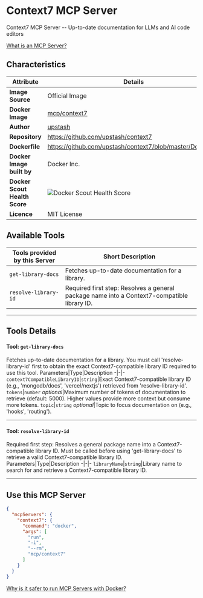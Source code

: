 # Context7 MCP Server

Context7 MCP Server -- Up-to-date documentation for LLMs and AI code editors

[What is an MCP Server?](https://www.anthropic.com/news/model-context-protocol)

## Characteristics
Attribute|Details|
|-|-|
**Image Source**|Official Image
**Docker Image**|[mcp/context7](https://hub.docker.com/repository/docker/mcp/context7)
**Author**|[upstash](https://github.com/upstash)
**Repository**|https://github.com/upstash/context7
**Dockerfile**|https://github.com/upstash/context7/blob/master/Dockerfile
**Docker Image built by**|Docker Inc.
**Docker Scout Health Score**| ![Docker Scout Health Score](https://api.scout.docker.com/v1/policy/insights/org-image-score/badge/mcp/context7)
**Licence**|MIT License

## Available Tools
Tools provided by this Server|Short Description
-|-
`get-library-docs`|Fetches up-to-date documentation for a library.|
`resolve-library-id`|Required first step: Resolves a general package name into a Context7-compatible library ID.|

---
## Tools Details

#### Tool: **`get-library-docs`**
Fetches up-to-date documentation for a library. You must call 'resolve-library-id' first to obtain the exact Context7-compatible library ID required to use this tool.
Parameters|Type|Description
-|-|-
`context7CompatibleLibraryID`|`string`|Exact Context7-compatible library ID (e.g., 'mongodb/docs', 'vercel/nextjs') retrieved from 'resolve-library-id'.
`tokens`|`number` *optional*|Maximum number of tokens of documentation to retrieve (default: 5000). Higher values provide more context but consume more tokens.
`topic`|`string` *optional*|Topic to focus documentation on (e.g., 'hooks', 'routing').

---
#### Tool: **`resolve-library-id`**
Required first step: Resolves a general package name into a Context7-compatible library ID. Must be called before using 'get-library-docs' to retrieve a valid Context7-compatible library ID.
Parameters|Type|Description
-|-|-
`libraryName`|`string`|Library name to search for and retrieve a Context7-compatible library ID.

---
## Use this MCP Server

```json
{
  "mcpServers": {
    "context7": {
      "command": "docker",
      "args": [
        "run",
        "-i",
        "--rm",
        "mcp/context7"
      ]
    }
  }
}
```

[Why is it safer to run MCP Servers with Docker?](https://www.docker.com/blog/the-model-context-protocol-simplifying-building-ai-apps-with-anthropic-claude-desktop-and-docker/)
